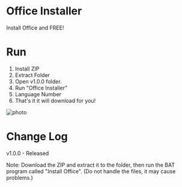 # Office Installer

Install Office and FREE!

# Run
1. Install ZIP
2. Extract Folder
3. Open v1.0.0 folder.
4. Run "Office Installer"
5. Language Number
6. That's it it will download for you!

![photo](https://user-images.githubusercontent.com/43515826/141777504-fa619406-8625-4b51-9491-b0df53abff4b.png)

# Change Log
 v1.0.0 - Released


Note: Download the ZIP and extract it to the folder, then run the BAT program called "Install Office". (Do not handle the files, it may cause problems.) 
